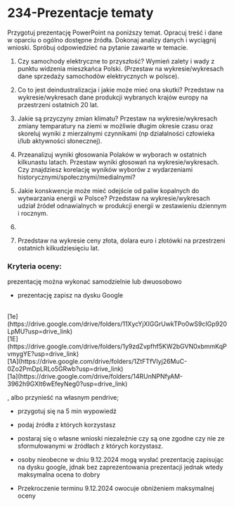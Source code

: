 # 234-Prezentacje tematy

Przygotuj prezentację PowerPoint na poniższy temat. Opracuj treść i dane w oparciu o ogólno dostępne źródła. Dokonaj analizy danych i wyciągnij wnioski. Spróbuj odpowiedzieć na pytanie zawarte w temacie.

1. Czy samochody elektryczne to przyszłość? Wymień zalety i wady z punktu widzenia mieszkańca Polski. (Przestaw na wykresie/wykresach dane sprzedaży samochodów elektrycznych w polsce).
<!-- https://e.autokult.pl/ktore-elektryki-najbardziej-lubia-polacy-jedna-marka-goruje-nad-reszta,7022235860728768a -->

2. Co to jest deindustralizacja i jakie może mieć ona skutki? Przedstaw na wykresie/wykresach dane produkcji wybranych krajów europy na przestrzeni ostatnich 20 lat.
<!-- https://kig.pl/aktualnosc-ekonomicz/wyniki-przemyslu-w-sierpniu-2024/ -->

3. Jakie są przyczyny zmian klimatu? Przestaw na wykresie/wykresach zmiany temparatury na ziemi w możliwie długim okresie czasu oraz skoreluj wyniki z mierzalnymi czynnikami (np działalności człowieka i/lub aktywności słonecznej).
<!-- https://eko.wprost.pl/10429366/prof-piotr-wolanski-o-zmianach-klimatu-winna-zmienna-aktywnosc-slonca.html -->

4. Przeanalizuj wyniki głosowania Polaków w wyborach w ostatnich kilkunastu latach. Przestaw wyniki głosowań na wykresie/wykresach. Czy znajdziesz korelację wyników wyborów z wydarzeniami historycznymi/społecznymi/medialnymi?
<!-- https://wybory.gov.pl/index/index.html -->

5. Jakie konskwencje może mieć odejście od paliw kopalnych do wytwarzania energii w Polsce? Przedstaw na wykresie/wykresach udział źródeł odnawialnych w produkcji energii w zestawieniu dziennym i rocznym.
6. <!-- https://stat.gov.pl/files/gfx/portalinformacyjny/pl/defaultaktualnosci/5485/10/4/1/energia_ze_zrodel_odnawialnych_w_2020_r..pdf -->

7. Przedstaw na wykresie ceny złota, dolara euro i złotówki na przestrzeni ostatnich kilkudziesięciu lat.
<!-- https://nbp.pl/statystyka-i-sprawozdawczosc/kursy -->

### Kryteria oceny:

  prezentację można wykonać samodzielnie lub dwuosobowo

 * prezentację zapisz na dysku Google
<br>
 [1e](https://drive.google.com/drive/folders/11XycYjXIGGrUwkTPo0wS9cIGp920LpMU?usp=drive_link) <br>
 [1E](https://drive.google.com/drive/folders/1y9zdZvpfhf5KW2bGVN0xbmmKqPvmygYE?usp=drive_link) <br>
 [1A](https://drive.google.com/drive/folders/1ZtFTfVIyj26MuC-0Zo2PmDpLRLo5GRwb?usp=drive_link) <br>
 [1a](https://drive.google.com/drive/folders/14RUnNPNfyAM-3962h9GXlt6wEfeyNeg0?usp=drive_link) <br>

  

  , albo przynieść na własnym pendrive;
  
  * przygotuj się na 5 min wypowiedź
  
  * podaj źródła z których korzystasz
  
  * postaraj się o własne wnioski niezależnie czy są one zgodne czy nie ze sformułowanymi w źródłach z których korzystasz.
  
  * osoby nieobecne w dniu 9.12.2024 mogą wysłać prezentację zapisując na dysku google, jdnak bez zaprezentowania prezentacji jednak wtedy maksymalna ocena to dobry

  * Przekroczenie terminu 9.12.2024 owocuje obniżeniem maksymalnej oceny
